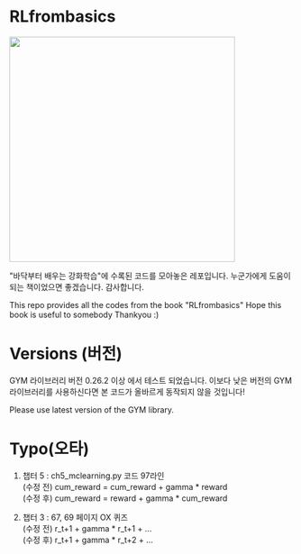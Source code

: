 # RLfrombasics

<img src="https://user-images.githubusercontent.com/8207326/93460041-a7096500-f91d-11ea-9797-583677d2c898.jpg" height="400"></img>

"바닥부터 배우는 강화학습"에 수록된 코드를 모아놓은 레포입니다.
누군가에게 도움이 되는 책이었으면 좋겠습니다.
감사합니다.

This repo provides all the codes from the book "RLfrombasics"
Hope this book is useful to somebody
Thankyou :)

# Versions (버전)

GYM 라이브러리 버전 0.26.2 이상 에서 테스트 되었습니다.
이보다 낮은 버전의 GYM 라이브러리를 사용하신다면 본 코드가 올바르게 동작되지 않을 것입니다!

Please use latest version of the GYM library. 

# Typo(오타)

1. 챕터 5 : ch5_mclearning.py 코드 97라인  <br>
(수정 전) cum_reward = cum_reward + gamma * reward <br>
(수정 후) cum_reward = reward + gamma * cum_reward <br>


2. 챕터 3 : 67, 69 페이지 OX 퀴즈 <br>
(수정 전) r_t+1 + gamma * r_t+1 + ... <br>
(수정 후) r_t+1 + gamma * r_t+2 + ... <br>
